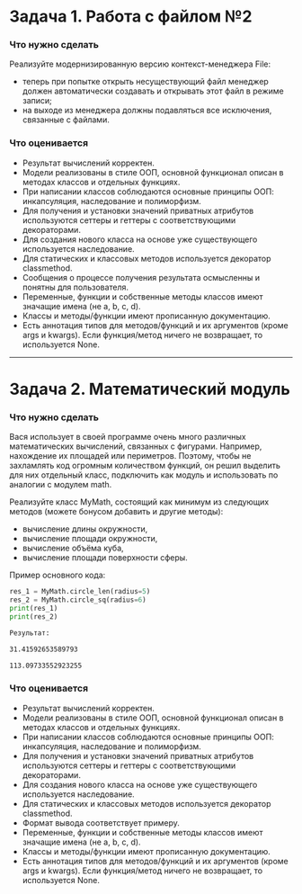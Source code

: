 # Задача 1. Работа с файлом №2
### Что нужно сделать

Реализуйте модернизированную версию контекст-менеджера File: 

* теперь при попытке открыть несуществующий файл менеджер должен автоматически создавать и открывать этот файл в режиме записи; 
* на выходе из менеджера должны подавляться все исключения, связанные с файлами.

### Что оценивается

* Результат вычислений корректен.
* Модели реализованы в стиле ООП, основной функционал описан в методах классов и отдельных функциях.
* При написании классов соблюдаются основные принципы ООП: инкапсуляция, наследование и полиморфизм.
* Для получения и установки значений приватных атрибутов используются сеттеры и геттеры с соответствующими декораторами.
* Для создания нового класса на основе уже существующего используется наследование.
* Для статических и классовых методов используется декоратор classmethod.
* Сообщения о процессе получения результата осмысленны и понятны для пользователя.
* Переменные, функции и собственные методы классов имеют значащие имена (не a, b, c, d).
* Классы и методы/функции имеют прописанную документацию.
* Есть аннотация типов для методов/функций и их аргументов (кроме args и kwargs). Если функция/метод ничего не возвращает, то используется None.

*****

# Задача 2. Математический модуль
### Что нужно сделать

Вася использует в своей программе очень много различных математических вычислений, связанных с фигурами. Например, нахождение их площадей или периметров. Поэтому, чтобы не захламлять код огромным количеством функций, он решил выделить для них отдельный класс, подключить как модуль и использовать по аналогии с модулем math.

Реализуйте класс MyMath, состоящий как минимум из следующих методов (можете бонусом добавить и другие методы):

* вычисление длины окружности,
* вычисление площади окружности,
* вычисление объёма куба,
* вычисление площади поверхности сферы.

Пример основного кода:
```python
res_1 = MyMath.circle_len(radius=5)
res_2 = MyMath.circle_sq(radius=6)
print(res_1)
print(res_2)
```
```markdown
Результат:

31.41592653589793

113.09733552923255
```

### Что оценивается

* Результат вычислений корректен.
* Модели реализованы в стиле ООП, основной функционал описан в методах классов и отдельных функциях.
* При написании классов соблюдаются основные принципы ООП: инкапсуляция, наследование и полиморфизм.
* Для получения и установки значений приватных атрибутов используются сеттеры и геттеры с соответствующими декораторами.
* Для создания нового класса на основе уже существующего используется наследование.
* Для статических и классовых методов используется декоратор classmethod.
* Формат вывода соответствует примеру.
* Переменные, функции и собственные методы классов имеют значащие имена (не a, b, c, d).
* Классы и методы/функции имеют прописанную документацию.
* Есть аннотация типов для методов/функций и их аргументов (кроме args и kwargs). Если функция/метод ничего не возвращает, то используется None.

